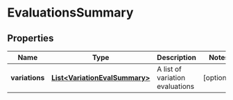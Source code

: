 

# EvaluationsSummary


## Properties

| Name | Type | Description | Notes |
|------------ | ------------- | ------------- | -------------|
|**variations** | [**List&lt;VariationEvalSummary&gt;**](VariationEvalSummary.md) | A list of variation evaluations |  [optional] |



